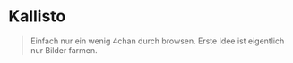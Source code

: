 # Kallisto

> Einfach nur ein wenig 4chan durch browsen. 
> Erste Idee ist eigentlich nur Bilder farmen.